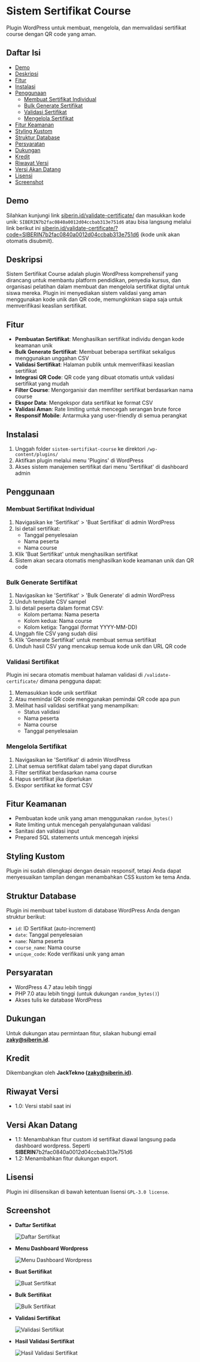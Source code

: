 # Sistem Sertifikat Course

Plugin WordPress untuk membuat, mengelola, dan memvalidasi sertifikat course dengan QR code yang aman.

## Daftar Isi
- [Demo](#demo)
- [Deskripsi](#deskripsi)
- [Fitur](#fitur)
- [Instalasi](#instalasi)
- [Penggunaan](#penggunaan)
  - [Membuat Sertifikat Individual](#membuat-sertifikat-individual)
  - [Bulk Generate Sertifikat](#bulk-generate-sertifikat)
  - [Validasi Sertifikat](#validasi-sertifikat)
  - [Mengelola Sertifikat](#mengelola-sertifikat)
- [Fitur Keamanan](#fitur-keamanan)
- [Styling Kustom](#styling-kustom)
- [Struktur Database](#struktur-database)
- [Persyaratan](#persyaratan)
- [Dukungan](#dukungan)
- [Kredit](#kredit)
- [Riwayat Versi](#riwayat-versi)
- [Versi Akan Datang](#versi-akan-datang)
- [Lisensi](#lisensi)
- [Screenshot](#screenshot)

## Demo

Silahkan kunjungi link [siberin.id/validate-certificate/](https://siberin.id/validate-certificate/) dan masukkan kode unik: `SIBERIN7b2fac0840a0012d04ccbab313e751d6`
atau bisa langsung melalui link berikut ini [siberin.id/validate-certificate/?code=SIBERIN7b2fac0840a0012d04ccbab313e751d6](https://siberin.id/validate-certificate/?code=SIBERIN7b2fac0840a0012d04ccbab313e751) (kode unik akan otomatis disubmit).

## Deskripsi

Sistem Sertifikat Course adalah plugin WordPress komprehensif yang dirancang untuk membantu platform pendidikan, penyedia kursus, dan organisasi pelatihan dalam membuat dan mengelola sertifikat digital untuk siswa mereka. Plugin ini menyediakan sistem validasi yang aman menggunakan kode unik dan QR code, memungkinkan siapa saja untuk memverifikasi keaslian sertifikat.

## Fitur

- **Pembuatan Sertifikat**: Menghasilkan sertifikat individu dengan kode keamanan unik
- **Bulk Generate Sertifikat**: Membuat beberapa sertifikat sekaligus menggunakan unggahan CSV
- **Validasi Sertifikat**: Halaman publik untuk memverifikasi keaslian sertifikat
- **Integrasi QR Code**: QR code yang dibuat otomatis untuk validasi sertifikat yang mudah
- **Filter Course**: Mengorganisir dan memfilter sertifikat berdasarkan nama course
- **Ekspor Data**: Mengekspor data sertifikat ke format CSV
- **Validasi Aman**: Rate limiting untuk mencegah serangan brute force
- **Responsif Mobile**: Antarmuka yang user-friendly di semua perangkat

## Instalasi

1. Unggah folder `sistem-sertifikat-course` ke direktori `/wp-content/plugins/`
2. Aktifkan plugin melalui menu 'Plugins' di WordPress
3. Akses sistem manajemen sertifikat dari menu 'Sertifikat' di dashboard admin

## Penggunaan

### Membuat Sertifikat Individual

1. Navigasikan ke 'Sertifikat' > 'Buat Sertifikat' di admin WordPress
2. Isi detail sertifikat:
   - Tanggal penyelesaian
   - Nama peserta
   - Nama course
3. Klik 'Buat Sertifikat' untuk menghasilkan sertifikat
4. Sistem akan secara otomatis menghasilkan kode keamanan unik dan QR code

### Bulk Generate Sertifikat

1. Navigasikan ke 'Sertifikat' > 'Bulk Generate' di admin WordPress
2. Unduh template CSV sampel
3. Isi detail peserta dalam format CSV:
   - Kolom pertama: Nama peserta
   - Kolom kedua: Nama course
   - Kolom ketiga: Tanggal (format YYYY-MM-DD)
4. Unggah file CSV yang sudah diisi
5. Klik 'Generate Sertifikat' untuk membuat semua sertifikat
6. Unduh hasil CSV yang mencakup semua kode unik dan URL QR code

### Validasi Sertifikat

Plugin ini secara otomatis membuat halaman validasi di `/validate-certificate/` dimana pengguna dapat:

1. Memasukkan kode unik sertifikat
2. Atau memindai QR code menggunakan pemindai QR code apa pun
3. Melihat hasil validasi sertifikat yang menampilkan:
   - Status validasi
   - Nama peserta
   - Nama course
   - Tanggal penyelesaian

### Mengelola Sertifikat

1. Navigasikan ke 'Sertifikat' di admin WordPress
2. Lihat semua sertifikat dalam tabel yang dapat diurutkan
3. Filter sertifikat berdasarkan nama course
4. Hapus sertifikat jika diperlukan
5. Ekspor sertifikat ke format CSV

## Fitur Keamanan

- Pembuatan kode unik yang aman menggunakan `random_bytes()`
- Rate limiting untuk mencegah penyalahgunaan validasi
- Sanitasi dan validasi input
- Prepared SQL statements untuk mencegah injeksi

## Styling Kustom

Plugin ini sudah dilengkapi dengan desain responsif, tetapi Anda dapat menyesuaikan tampilan dengan menambahkan CSS kustom ke tema Anda.

## Struktur Database

Plugin ini membuat tabel kustom di database WordPress Anda dengan struktur berikut:

- `id`: ID Sertifikat (auto-increment)
- `date`: Tanggal penyelesaian
- `name`: Nama peserta
- `course_name`: Nama course
- `unique_code`: Kode verifikasi unik yang aman

## Persyaratan

- WordPress 4.7 atau lebih tinggi
- PHP 7.0 atau lebih tinggi (untuk dukungan `random_bytes()`)
- Akses tulis ke database WordPress

## Dukungan

Untuk dukungan atau permintaan fitur, silakan hubungi email **[zaky@siberin.id](mailto:zaky@siberin.id)**.

## Kredit

Dikembangkan oleh **JackTekno ([zaky@siberin.id](mailto:zaky@siberin.id))**.

## Riwayat Versi

- 1.0: Versi stabil saat ini

## Versi Akan Datang

- 1.1: Menambahkan fitur custom id sertifikat diawal langsung pada dashboard wordpress. Seperti **SIBERIN**7b2fac0840a0012d04ccbab313e751d6
- 1.2: Menambahkan fitur dukungan export.

## Lisensi

Plugin ini dilisensikan di bawah ketentuan lisensi `GPL-3.0 license`.

## Screenshot

- **Daftar Sertifikat**
  
  ![Daftar Sertifikat](/Images/daftar-sertifikat.png)

- **Menu Dashboard Wordpress**
  
  ![Menu Dashboard Wordpress](/Images/menu.png)

- **Buat Sertifikat**
  
  ![Buat Sertifikat](/Images/buat-sertifikat.png)

- **Bulk Sertifikat**
  
  ![Bulk Sertifikat](/Images/bulk-sertifikat.png)

- **Validasi Sertifikat**
  
  ![Validasi Sertifikat](/Images/validasi-sertifikat.png)

- **Hasil Validasi Sertifikat**
  
  ![Hasil Validasi Sertifikat](/Images/validasi-hasil.png)